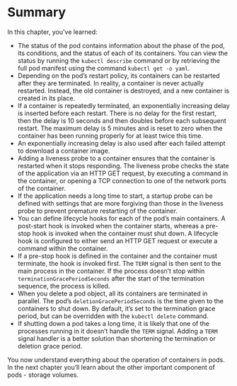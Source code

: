 # Summary
In this chapter, you’ve learned:

* The status of the pod contains information about the phase of the pod, its conditions, and the status of each of its containers. You can view the status by running the `kubectl describe` command or by retrieving the full pod manifest using the command `kubectl get -o yaml`.
* Depending on the pod’s restart policy, its containers can be restarted after they are terminated. In reality, a container is never actually restarted. Instead, the old container is destroyed, and a new container is created in its place.
* If a container is repeatedly terminated, an exponentially increasing delay is inserted before each restart. There is no delay for the first restart, then the delay is 10 seconds and then doubles before each subsequent restart. The maximum delay is 5 minutes and is reset to zero when the container has been running properly for at least twice this time.
* An exponentially increasing delay is also used after each failed attempt to download a container image.
* Adding a liveness probe to a container ensures that the container is restarted when it stops responding. The liveness probe checks the state of the application via an HTTP GET request, by executing a command in the container, or opening a TCP connection to one of the network ports of the container.
* If the application needs a long time to start, a startup probe can be defined with settings that are more forgiving than those in the liveness probe to prevent premature restarting of the container.
* You can define lifecycle hooks for each of the pod’s main containers. A post-start hook is invoked when the container starts, whereas a pre-stop hook is invoked when the container must shut down. A lifecycle hook is configured to either send an HTTP GET request or execute a command within the container.
* If a pre-stop hook is defined in the container and the container must terminate, the hook is invoked first. The `TERM` signal is then sent to the main process in the container. If the process doesn’t stop within `terminationGracePeriodSeconds` after the start of the termination sequence, the process is killed.
* When you delete a pod object, all its containers are terminated in parallel. The pod’s `deletionGracePeriodSeconds` is the time given to the containers to shut down. By default, it’s set to the termination grace period, but can be overridden with the `kubectl delete` command.
* If shutting down a pod takes a long time, it is likely that one of the processes running in it doesn’t handle the `TERM` signal. Adding a `TERM` signal handler is a better solution than shortening the termination or deletion grace period.

You now understand everything about the operation of containers in pods. In the next chapter you’ll learn about the other important component of pods - storage volumes.

